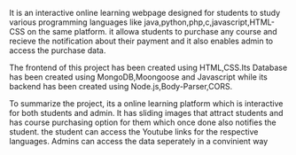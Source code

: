 It is an interactive online learning webpage designed for students to study various programming languages like java,python,php,c,javascript,HTML-CSS on the same platform. it allowa students to purchase any course and recieve the notification about their payment and it also enables admin to access the purchase data.

The frontend of this project has been created using HTML,CSS.Its Database has been created using MongoDB,Moongoose and Javascript while its backend has been created using Node.js,Body-Parser,CORS.

To summarize the project, its a online learning platform which is interactive for both students and admin. It has sliding images that attract students and has course purchasing option for them which once done also notifies the student. the student can access the Youtube links for the respective languages.
Admins can access the data seperately in a convinient way
   